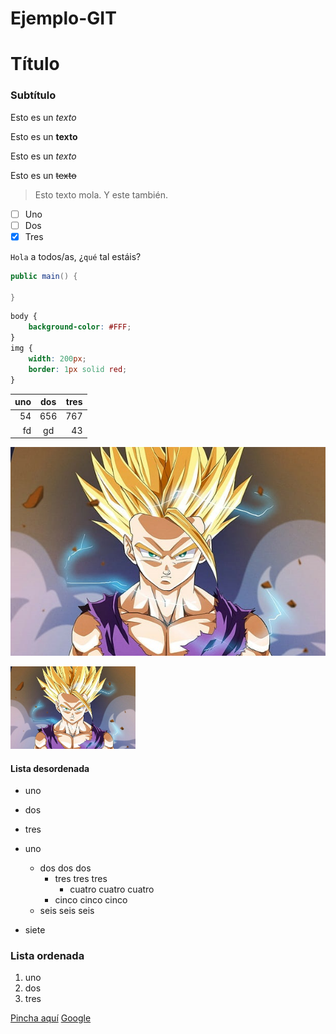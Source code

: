 # Ejemplo-GIT

# Título <!-- # para poner "h1". ## para h2. ### para h3... -->

### Subtítulo

Esto es un *texto*

Esto es un **texto**

Esto es un $texto$

Esto es un ~~texto~~

> Esto texto mola.
> Y este también.

- [ ] Uno
- [ ] Dos
- [x] Tres

`Hola` a todos/as, ¿`qué` tal estáis? <!--Si ponemos, al lado de la P, las comillas, se pone en cursiva-->

``` java 
public main() {

}
```
```css
body {
    background-color: #FFF;
}
img {
    width: 200px;
    border: 1px solid red;
}
```
<!--Si pongo, con las comillas anteriores, dos líneas de 3, se crea un bloque de contenido. Si al lado ponemos java, html, css... se colorea con sus colores-->

|uno|dos|tres|
|--:|:-:|--:|
|54|656|767|
fd|gd|43

![JesúsCruz](Gohan%20SS2.jpg)

<img src="Gohan SS2.jpg" width="200">


#### **Lista desordenada**

* uno
* dos
* tres

* uno
    * dos dos dos
        * tres tres tres
            * cuatro cuatro cuatro
        * cinco cinco cinco
    * seis seis seis
* siete
### **Lista ordenada**

1. uno
1. dos
1. tres

[Pincha aquí](enlace.md)
[Google](https://www.google.es)
